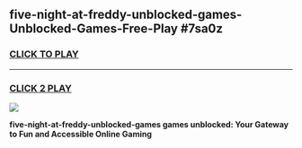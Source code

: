 
## five-night-at-freddy-unblocked-games-Unblocked-Games-Free-Play #7sa0z
<h3>
<a href="https://us.freeplayer.one?title=five-night-at-freddy-unblocked-games&ref=9M">CLICK TO PLAY</a></h3>
<hr>

<h3>
<a href="https://us.freeplayer.one?title=five-night-at-freddy-unblocked-games&ref=9M">CLICK 2 PLAY</a>
  
</h3>

<a href="https://us.freeplayer.one?title=five-night-at-freddy-unblocked-games&ref=9M"><img src="https://clearcache.store/games.png"></a>


**five-night-at-freddy-unblocked-games games unblocked: Your Gateway to Fun and Accessible Online Gaming**
